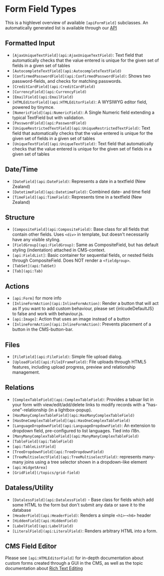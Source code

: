 # Form Field Types

This is a highlevel overview of available `[apiFormField]` subclasses. An automatically generated list is available through our [API](api:FormField)

## Formatted Input

*  `[AjaxUniqueTextField](api:AjaxUniqueTextField)`: Text field that automatically checks that the value entered is unique for
the given set of fields in a given set of tables
*  `[AutocompleteTextField](api:AutocompleteTextField)`
*  `[ConfirmedPasswordField](api:ConfirmedPasswordField)`: Shows two password-fields, and checks for matching passwords.
*  `[CreditCardField](api:CreditCardField)`
*  `[CurrencyField](api:CurrencyField)`
*  `[EmailField](api:EmailField)`
*  `[HTMLEditorField](api:HTMLEditorField)`: A WYSIWYG editor field, powered by tinymce.
*  `[NumericField](api:NumericField)`: A Single Numeric field extending a typical TextField but with validation.
*  `[PasswordField](api:PasswordField)`
*  `[UniqueRestrictedTextField](api:UniqueRestrictedTextField)`: Text field that automatically checks that the value entered
is unique for the given set of fields in a given set of tables
*  `[UniqueTextField](api:UniqueTextField)`: Text field that automatically checks that the value entered is unique for the
given set of fields in a given set of tables

## Date/Time

*  `[DateField](api:DateField)`: Represents a date in a textfield (New Zealand)
*  `[DatetimeField](api:DatetimeField)`: Combined date- and time field
*  `[TimeField](api:TimeField)`: Represents time in a textfield (New Zealand)

## Structure

*  `[CompositeField](api:CompositeField)`: Base class for all fields that contain other fields. Uses `<div>` in template, but
doesn't necessarily have any visible styling.
*  `[FieldGroup](api:FieldGroup)`: Same as CompositeField, but has default styling (indentation) attached in CMS-context.
*  `[api:FieldList]`: Basic container for sequential fields, or nested fields through CompositeField. Does NOT render a
`<fieldgroup>`.
*  `[TabSet](api:TabSet)`
*  `[Tab](api:Tab)`


## Actions

*  `[api:Form]` for more info
*  `[InlineFormAction](api:InlineFormAction)`:  Render a button that will act as If you want to add custom behaviour, please
set {inlcudeDefaultJS} to false and work with behaviour.js.
*  `[api:Image]`: Action that uses an image instead of a button
*  `[InlineFormAction](api:InlineFormAction)`: Prevents placement of a button in the CMS-button-bar.

## Files

*  `[FileField](api:FileField)`: Simple file upload dialog.
*  `[UploadField](api:FileIFrameField)`: File uploads through HTML5 features, including upload progress, preview and relationship management.

## Relations

*  `[ComplexTableField](api:ComplexTableField)`: Provides a tabuar list in your form with view/edit/add/delete links to modify
records with a "has-one"-relationship (in a lightbox-popup).
*  `[HasManyComplexTableField](api:HasManyComplexTableField)`
*  `[HasOneComplexTableField](api:HasOneComplexTableField)`
*  `[LanguageDropdownField](api:LanguageDropdownField)`:  An extension to dropdown field, pre-configured to list languages.
Tied into i18n.
*  `[ManyManyComplexTableField](api:ManyManyComplexTableField)`
*  `[TableField](api:TableField)`
*  `[api:TableListField]`
*  `[TreeDropdownField](api:TreeDropdownField)`
*  `[TreeMultiselectField](api:TreeMultiselectField)`: represents many-many joins using a tree selector shown in a
dropdown-like element
*  `[api:WidgetArea]`
* `[GridField](/topics/grid-field)`



## Dataless/Utility

*  `[DatalessField](api:DatalessField)` - Base class for fields which add some HTML to the form but don't submit any data or
save it to the database
*  `[HeaderField](api:HeaderField)`: Renders a simple `<h1>`-`<h6>` header
*  `[HiddenField](api:HiddenField)`
*  `[LabelField](api:LabelField)`
*  `[LiteralField](api:LiteralField)`: Renders arbitrary HTML into a form.

## CMS Field Editor

Please see `[api:HTMLEditorField]` for in-depth documentation about custom forms created through a GUI in the CMS,
as well as the topic documentation about [Rich Text Editing](/topics/rich-text-editing)
